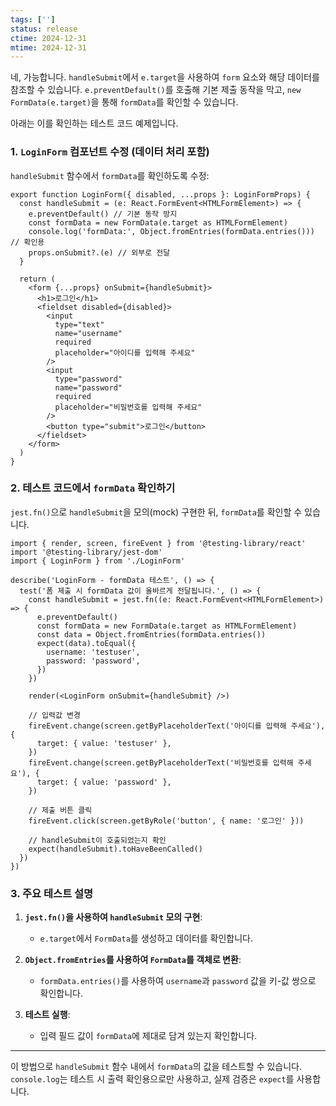 ```yaml
---
tags: ['']
status: release
ctime: 2024-12-31
mtime: 2024-12-31
---
```


네, 가능합니다. `handleSubmit`에서 `e.target`을 사용하여 `form` 요소와 해당 데이터를 참조할 수 있습니다. `e.preventDefault()`를 호출해 기본 제출 동작을 막고, `new FormData(e.target)`을 통해 `formData`를 확인할 수 있습니다.

아래는 이를 확인하는 테스트 코드 예제입니다.

### 1. `LoginForm` 컴포넌트 수정 (데이터 처리 포함)

`handleSubmit` 함수에서 `formData`를 확인하도록 수정:

```tsx
export function LoginForm({ disabled, ...props }: LoginFormProps) {
  const handleSubmit = (e: React.FormEvent<HTMLFormElement>) => {
    e.preventDefault() // 기본 동작 방지
    const formData = new FormData(e.target as HTMLFormElement)
    console.log('formData:', Object.fromEntries(formData.entries())) // 확인용
    props.onSubmit?.(e) // 외부로 전달
  }

  return (
    <form {...props} onSubmit={handleSubmit}>
      <h1>로그인</h1>
      <fieldset disabled={disabled}>
        <input
          type="text"
          name="username"
          required
          placeholder="아이디를 입력해 주세요"
        />
        <input
          type="password"
          name="password"
          required
          placeholder="비밀번호를 입력해 주세요"
        />
        <button type="submit">로그인</button>
      </fieldset>
    </form>
  )
}
```

### 2. 테스트 코드에서 `formData` 확인하기

`jest.fn()`으로 `handleSubmit`을 모의(mock) 구현한 뒤, `formData`를 확인할 수 있습니다.

```tsx
import { render, screen, fireEvent } from '@testing-library/react'
import '@testing-library/jest-dom'
import { LoginForm } from './LoginForm'

describe('LoginForm - formData 테스트', () => {
  test('폼 제출 시 formData 값이 올바르게 전달됩니다.', () => {
    const handleSubmit = jest.fn((e: React.FormEvent<HTMLFormElement>) => {
      e.preventDefault()
      const formData = new FormData(e.target as HTMLFormElement)
      const data = Object.fromEntries(formData.entries())
      expect(data).toEqual({
        username: 'testuser',
        password: 'password',
      })
    })

    render(<LoginForm onSubmit={handleSubmit} />)

    // 입력값 변경
    fireEvent.change(screen.getByPlaceholderText('아이디를 입력해 주세요'), {
      target: { value: 'testuser' },
    })
    fireEvent.change(screen.getByPlaceholderText('비밀번호를 입력해 주세요'), {
      target: { value: 'password' },
    })

    // 제출 버튼 클릭
    fireEvent.click(screen.getByRole('button', { name: '로그인' }))

    // handleSubmit이 호출되었는지 확인
    expect(handleSubmit).toHaveBeenCalled()
  })
})
```

### 3. 주요 테스트 설명

1. **`jest.fn()`을 사용하여 `handleSubmit` 모의 구현**:

   - `e.target`에서 `FormData`를 생성하고 데이터를 확인합니다.

2. **`Object.fromEntries`를 사용하여 `FormData`를 객체로 변환**:

   - `formData.entries()`를 사용하여 `username`과 `password` 값을 키-값 쌍으로 확인합니다.

3. **테스트 실행**:
   - 입력 필드 값이 `formData`에 제대로 담겨 있는지 확인합니다.

---

이 방법으로 `handleSubmit` 함수 내에서 `formData`의 값을 테스트할 수 있습니다. `console.log`는 테스트 시 출력 확인용으로만 사용하고, 실제 검증은 `expect`를 사용합니다.
